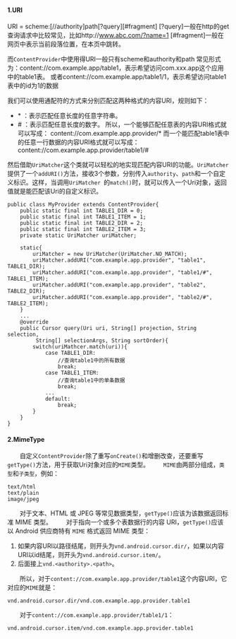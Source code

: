 #### 1.URI
URI = scheme:[//authority]path[?query][#fragment]
[?query]一般在http的get查询请求中比较常见，比如http://www.abc.com/?name=1
[#fragment]一般在网页中表示当前段落位置，在本页中跳转。

而`ContentProvider`中使用得URI一般只有scheme和authority和path
常见形式为：content://com.example.app/table1，表示希望访问com.xxx.app这个应用中的table1表。
或者content://com.example.app/table1/1，表示希望访问table1表中的id为1的数据

我们可以使用通配符的方式来分别匹配这两种格式的内容URI，规则如下：
* \* ：表示匹配任意长度的任意字符串。
* \# ：表示匹配任意长度的数字。
所以，一个能够匹配任意表的内容URI格式就可以写成：
content://com.example.app.provider/*
而一个能匹配table1表中的任意一行数据的内容URI格式就可以写成：
content://com.example.app.provider/table1/#

然后借助`UriMatcher`这个类就可以轻松的地实现匹配内容URI的功能。`UriMatcher`提供了一个`addURI()`方法，接收3个参数，分别传入`authority`、`path`和一个自定义标识。这样，当调用`UriMatcher `的`match()`时，就可以传入一个Uri对象，返回值就是能匹配该Uri的自定义标识。
```
public class MyProvider extends ContentProvider{
    public static final int TABLE1_DIR = 0;
    public static final int TABLE1_ITEM = 1;
    public static final int TABLE2_DIR = 2;
    public static final int TABLE2_ITEM = 3;
    private static UriMatcher uriMatcher;

    static{
        uriMatcher = new UriMatcher(UriMatcher.NO_MATCH);
        uriMatcher.addURI("com.example.app.provider", "table1", TABLE1_DIR);
        uriMatcher.addURI("com.example.app.provider", "table1/#", TABLE1_ITEM);
        uriMatcher.addURI("com.example.app.provider", "table2", TABLE2_DIR);
        uriMatcher.addURI("com.example.app.provider", "table2/#", TABLE2_ITEM);
    }
    ...
    @override
    public Cursor query(Uri uri, String[] projection, String selection,
         String[] selectionArgs, String sortOrder){
        switch(uriMathcer.match(uri)){
            case TABLE1_DIR:
                //查询table1中的所有数据
                break;
            case TABLE1_ITEM:
                //查询table1中的单条数据
                break;
            ...
            default:
                break;
        }
    }
}
```
#### 2.MimeType
&emsp;&emsp;自定义`ContentProvider`除了重写`onCreate()`和增删改查，还要重写`getType()`方法，用于获取Uri对象对应的`MIME`类型。
&emsp;&emsp;`MIME`由两部分组成，`类型`和`子类型`，例如：
```
text/html
text/plain
image/jpeg
```
&emsp;&emsp;对于文本、HTML 或 JPEG 等常见数据类型，`getType()`应该为该数据返回标准 MIME 类型。
&emsp;&emsp;对于指向一个或多个表数据行的内容 URI，`getType()`应该以 Android 供应商特有 `MIME` 格式返回 MIME 类型：
1. 如果内容URI以路径结尾，则开头为`vnd.android.cursor.dir/`，如果以内容URI以id结尾，则开头为`vnd.android.cursor.item/`。
2. 后面接上`vnd.<authority>.<path>`。

&emsp;&emsp;所以，对于`content://com.example.app.provider/table1`这个内容URI，它对应的`MIME`就是：
```
vnd.android.cursor.dir/vnd.com.example.app.provider.table1
```
&emsp;&emsp;对于`content://com.example.app.provider/table1/1`：
```
vnd.android.cursor.item/vnd.com.example.app.provider.table1
```